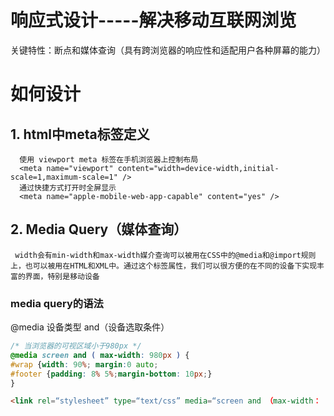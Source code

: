 # 响应式设计-----解决移动互联网浏览
关键特性：断点和媒体查询（具有跨浏览器的响应性和适配用户各种屏幕的能力）
# 如何设计
## 1. html中meta标签定义
      使用 viewport meta 标签在手机浏览器上控制布局
      <meta name="viewport" content="width=device-width,initial-scale=1,maximum-scale=1" />
      通过快捷方式打开时全屏显示
      <meta name="apple-mobile-web-app-capable" content="yes" />
## 2.  Media Query（媒体查询）
     width会有min-width和max-width媒介查询可以被用在CSS中的@media和@import规则上，也可以被用在HTML和XML中。通过这个标签属性，我们可以很方便的在不同的设备下实现丰富的界面，特别是移动设备
### media query的语法
@media 设备类型  and（设备选取条件）
```css
/* 当浏览器的可视区域小于980px */
@media screen and ( max-width: 980px ) {
#wrap {width: 90%; margin:0 auto;
#footer {padding: 8% 5%;margin-bottom: 10px;}
}
```
```html
<link rel=“stylesheet” type=“text/css” media=“screen and （max-width： 480px），screen and （max-device-width： 480px）” href=“link.css”/>
```